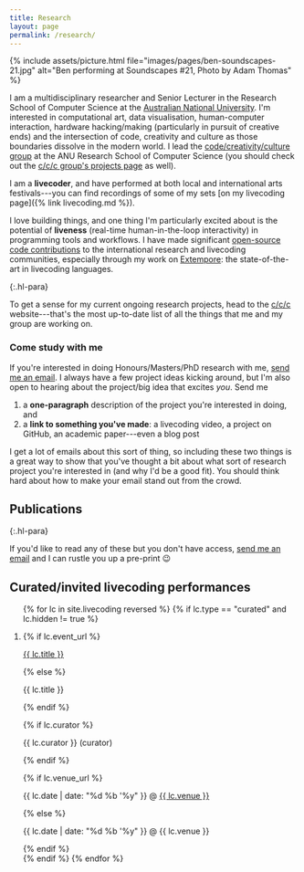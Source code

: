 ```yaml
---
title: Research
layout: page
permalink: /research/
---
```


{% include assets/picture.html file="images/pages/ben-soundscapes-21.jpg" alt="Ben performing at Soundscapes #21, Photo by Adam Thomas" %}

I am a multidisciplinary researcher and Senior Lecturer in the Research School
of Computer Science at the [Australian National
University](https://cecs.anu.edu.au/people/ben-swift). I'm interested in
computational art, data visualisation, human-computer interaction, hardware
hacking/making (particularly in pursuit of creative ends) and the intersection
of code, creativity and culture as those boundaries dissolve in the modern
world. I lead the [code/creativity/culture
group](https://cs.anu.edu.au/code-creativity-culture/) at the ANU Research
School of Computer Science (you should check out the [c/c/c group's projects
page](https://cs.anu.edu.au/code-creativity-culture/projects/) as well).

I am a **livecoder**, and have performed at both local and international arts
festivals---you can find recordings of some of my sets [on my livecoding
page]({% link livecoding.md %}).

I love building things, and one thing I'm particularly excited about is the
potential of **liveness** (real-time human-in-the-loop interactivity) in
programming tools and workflows. I have made significant [open-source code
contributions](https://github.com/benswift) to the international research and
livecoding communities, especially through my work on
[Extempore](https://github.com/digego/extempore): the state-of-the-art in
livecoding languages.

{:.hl-para}

To get a sense for my current ongoing research projects, head to the
[c/c/c](https://cs.anu.edu.au/code-creativity-culture/) website---that's the
most up-to-date list of all the things that me and my group are working on.

### Come study with me

If you're interested in doing Honours/Masters/PhD research with me, [send me an
email](mailto:ben.swift@anu.edu.au). I always have a few project ideas kicking
around, but I'm also open to hearing about the project/big idea that excites
_you_. Send me

1. a **one-paragraph** description of the project you're interested in doing,
   and
2. a **link to something you've made**: a livecoding video, a project on GitHub,
   an academic paper---even a blog post

I get a lot of emails about this sort of thing, so including these two things is
a great way to show that you've thought a bit about what sort of research
project you're interested in (and why I'd be a good fit). You should think hard
about how to make your email stand out from the crowd.

## Publications

{:.hl-para}

If you'd like to read any of these but you don't have access, [send me an
email](mailto:ben.swift@anu.edu.au) and I can rustle you up a pre-print 😉

<ol class="bibliography">
</ol>

## Curated/invited livecoding performances

<ol class="bibliography">
{% for lc in site.livecoding reversed %}
{% if lc.type == "curated" and lc.hidden != true %}
<li>

{% if lc.event_url %}

<p class="title"><a href="{{ lc.event_url }}">{{ lc.title }}</a></p>
{% else %}
<p class="title">{{ lc.title }}</p>
{% endif %}

{% if lc.curator %}

<p>{{ lc.curator }} <span class="date">(curator)</span></p>
{% endif %}

{% if lc.venue_url %}

<p>
  <span class="date">{{ lc.date | date: "%d %b '%y" }}</span> @
  <a href="{{ lc.venue_url }}"><span class="venue">{{ lc.venue }}</span></a>
</p>
{% else %}
<p>
  <span class="date">{{ lc.date | date: "%d %b '%y" }} @ </span>
  <span class="venue">{{ lc.venue }}</span>
</p>
{% endif %}

</li>
{% endif %}
{% endfor %}
</ol>
